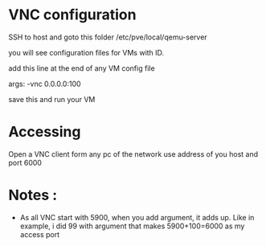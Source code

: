 # VNC configuration

SSH to host and goto this folder  /etc/pve/local/qemu-server

you will see configuration files for VMs with ID. 

add this line at the end of any VM config file 

args: -vnc 0.0.0.0:100

save this and run your VM

# Accessing 
Open a VNC client form any pc of the network 
use address of you host and port 6000

# Notes : 
- As all VNC start with 5900, when you add argument, it adds up. 
Like in example, i did 99 with argument that makes 5900+100=6000 as my access port
